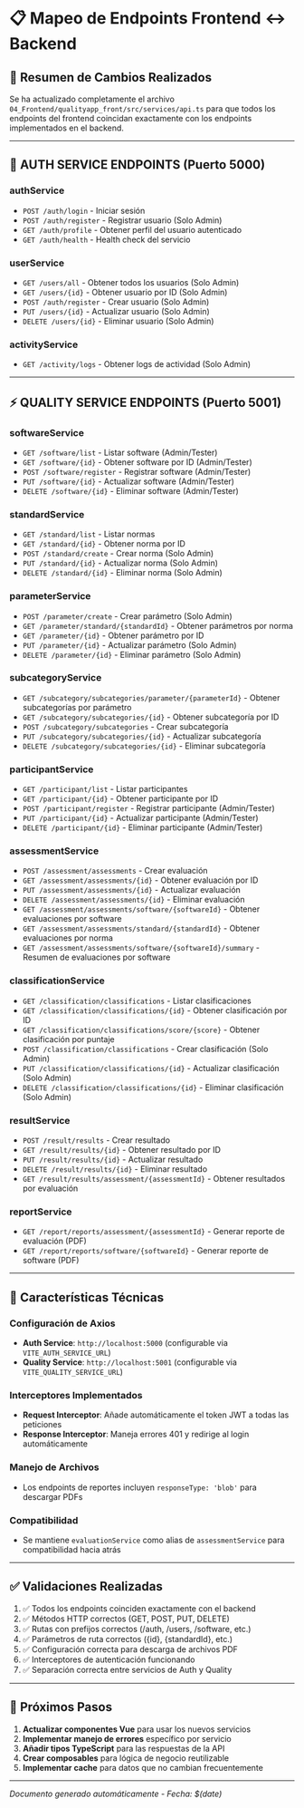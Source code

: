# 📋 Mapeo de Endpoints Frontend ↔ Backend

## 🔄 Resumen de Cambios Realizados

Se ha actualizado completamente el archivo `04_Frontend/qualityapp_front/src/services/api.ts` para que todos los endpoints del frontend coincidan exactamente con los endpoints implementados en el backend.

---

## 🔐 AUTH SERVICE ENDPOINTS (Puerto 5000)

### **authService**
- `POST /auth/login` - Iniciar sesión
- `POST /auth/register` - Registrar usuario (Solo Admin)
- `GET /auth/profile` - Obtener perfil del usuario autenticado
- `GET /auth/health` - Health check del servicio

### **userService**
- `GET /users/all` - Obtener todos los usuarios (Solo Admin)
- `GET /users/{id}` - Obtener usuario por ID (Solo Admin)
- `POST /auth/register` - Crear usuario (Solo Admin)
- `PUT /users/{id}` - Actualizar usuario (Solo Admin)
- `DELETE /users/{id}` - Eliminar usuario (Solo Admin)

### **activityService**
- `GET /activity/logs` - Obtener logs de actividad (Solo Admin)

---

## ⚡ QUALITY SERVICE ENDPOINTS (Puerto 5001)

### **softwareService**
- `GET /software/list` - Listar software (Admin/Tester)
- `GET /software/{id}` - Obtener software por ID (Admin/Tester)
- `POST /software/register` - Registrar software (Admin/Tester)
- `PUT /software/{id}` - Actualizar software (Admin/Tester)
- `DELETE /software/{id}` - Eliminar software (Admin/Tester)

### **standardService**
- `GET /standard/list` - Listar normas
- `GET /standard/{id}` - Obtener norma por ID
- `POST /standard/create` - Crear norma (Solo Admin)
- `PUT /standard/{id}` - Actualizar norma (Solo Admin)
- `DELETE /standard/{id}` - Eliminar norma (Solo Admin)

### **parameterService**
- `POST /parameter/create` - Crear parámetro (Solo Admin)
- `GET /parameter/standard/{standardId}` - Obtener parámetros por norma
- `GET /parameter/{id}` - Obtener parámetro por ID
- `PUT /parameter/{id}` - Actualizar parámetro (Solo Admin)
- `DELETE /parameter/{id}` - Eliminar parámetro (Solo Admin)

### **subcategoryService**
- `GET /subcategory/subcategories/parameter/{parameterId}` - Obtener subcategorías por parámetro
- `GET /subcategory/subcategories/{id}` - Obtener subcategoría por ID
- `POST /subcategory/subcategories` - Crear subcategoría
- `PUT /subcategory/subcategories/{id}` - Actualizar subcategoría
- `DELETE /subcategory/subcategories/{id}` - Eliminar subcategoría

### **participantService**
- `GET /participant/list` - Listar participantes
- `GET /participant/{id}` - Obtener participante por ID
- `POST /participant/register` - Registrar participante (Admin/Tester)
- `PUT /participant/{id}` - Actualizar participante (Admin/Tester)
- `DELETE /participant/{id}` - Eliminar participante (Admin/Tester)

### **assessmentService**
- `POST /assessment/assessments` - Crear evaluación
- `GET /assessment/assessments/{id}` - Obtener evaluación por ID
- `PUT /assessment/assessments/{id}` - Actualizar evaluación
- `DELETE /assessment/assessments/{id}` - Eliminar evaluación
- `GET /assessment/assessments/software/{softwareId}` - Obtener evaluaciones por software
- `GET /assessment/assessments/standard/{standardId}` - Obtener evaluaciones por norma
- `GET /assessment/assessments/software/{softwareId}/summary` - Resumen de evaluaciones por software

### **classificationService**
- `GET /classification/classifications` - Listar clasificaciones
- `GET /classification/classifications/{id}` - Obtener clasificación por ID
- `GET /classification/classifications/score/{score}` - Obtener clasificación por puntaje
- `POST /classification/classifications` - Crear clasificación (Solo Admin)
- `PUT /classification/classifications/{id}` - Actualizar clasificación (Solo Admin)
- `DELETE /classification/classifications/{id}` - Eliminar clasificación (Solo Admin)

### **resultService**
- `POST /result/results` - Crear resultado
- `GET /result/results/{id}` - Obtener resultado por ID
- `PUT /result/results/{id}` - Actualizar resultado
- `DELETE /result/results/{id}` - Eliminar resultado
- `GET /result/results/assessment/{assessmentId}` - Obtener resultados por evaluación

### **reportService**
- `GET /report/reports/assessment/{assessmentId}` - Generar reporte de evaluación (PDF)
- `GET /report/reports/software/{softwareId}` - Generar reporte de software (PDF)

---

## 🔧 Características Técnicas

### **Configuración de Axios**
- **Auth Service**: `http://localhost:5000` (configurable via `VITE_AUTH_SERVICE_URL`)
- **Quality Service**: `http://localhost:5001` (configurable via `VITE_QUALITY_SERVICE_URL`)

### **Interceptores Implementados**
- **Request Interceptor**: Añade automáticamente el token JWT a todas las peticiones
- **Response Interceptor**: Maneja errores 401 y redirige al login automáticamente

### **Manejo de Archivos**
- Los endpoints de reportes incluyen `responseType: 'blob'` para descargar PDFs

### **Compatibilidad**
- Se mantiene `evaluationService` como alias de `assessmentService` para compatibilidad hacia atrás

---

## ✅ Validaciones Realizadas

1. ✅ Todos los endpoints coinciden exactamente con el backend
2. ✅ Métodos HTTP correctos (GET, POST, PUT, DELETE)
3. ✅ Rutas con prefijos correctos (/auth, /users, /software, etc.)
4. ✅ Parámetros de ruta correctos ({id}, {standardId}, etc.)
5. ✅ Configuración correcta para descarga de archivos PDF
6. ✅ Interceptores de autenticación funcionando
7. ✅ Separación correcta entre servicios de Auth y Quality

---

## 🚀 Próximos Pasos

1. **Actualizar componentes Vue** para usar los nuevos servicios
2. **Implementar manejo de errores** específico por servicio
3. **Añadir tipos TypeScript** para las respuestas de la API
4. **Crear composables** para lógica de negocio reutilizable
5. **Implementar cache** para datos que no cambian frecuentemente

---

*Documento generado automáticamente - Fecha: $(date)*

